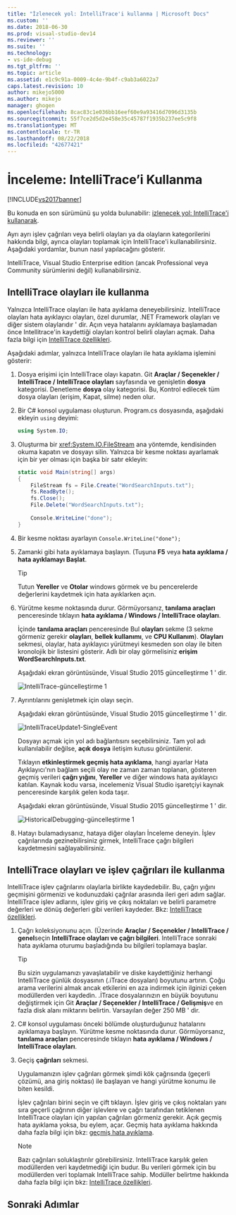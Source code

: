 ```yaml
---
title: "İzlenecek yol: IntelliTrace'i kullanma | Microsoft Docs"
ms.custom: ''
ms.date: 2018-06-30
ms.prod: visual-studio-dev14
ms.reviewer: ''
ms.suite: ''
ms.technology:
- vs-ide-debug
ms.tgt_pltfrm: ''
ms.topic: article
ms.assetid: e1c9c91a-0009-4c4e-9b4f-c9ab3a6022a7
caps.latest.revision: 10
author: mikejo5000
ms.author: mikejo
manager: ghogen
ms.openlocfilehash: 8cac83c1e036bb16eef60e9a93416d7096d3135b
ms.sourcegitcommit: 55f7ce2d5d2e458e35c45787f1935b237ee5c9f8
ms.translationtype: MT
ms.contentlocale: tr-TR
ms.lasthandoff: 08/22/2018
ms.locfileid: "42677421"
---
```

# <a name="walkthrough-using-intellitrace"></a>İnceleme: IntelliTrace’i Kullanma
[!INCLUDE[vs2017banner](../includes/vs2017banner.md)]

Bu konuda en son sürümünü şu yolda bulunabilir: [izlenecek yol: IntelliTrace'i kullanarak](https://docs.microsoft.com/visualstudio/debugger/walkthrough-using-intellitrace).  
  
Ayrı ayrı işlev çağrıları veya belirli olayları ya da olayların kategorilerini hakkında bilgi, ayrıca olayları toplamak için IntelliTrace'i kullanabilirsiniz. Aşağıdaki yordamlar, bunun nasıl yapılacağını gösterir.  
  
 IntelliTrace, Visual Studio Enterprise edition (ancak Professional veya Community sürümlerini değil) kullanabilirsiniz.  
  
##  <a name="GettingStarted"></a> IntelliTrace olayları ile kullanma  
 Yalnızca IntelliTrace olayları ile hata ayıklama deneyebilirsiniz. IntelliTrace olayları hata ayıklayıcı olayları, özel durumlar, .NET Framework olayları ve diğer sistem olaylarıdır ' dir. Açın veya hatalarını ayıklamaya başlamadan önce Intellitrace'in kaydettiği olayları kontrol belirli olayları açmak. Daha fazla bilgi için [IntelliTrace özellikleri](../debugger/intellitrace-features.md).  
  
 Aşağıdaki adımlar, yalnızca IntelliTrace olayları ile hata ayıklama işlemini gösterir:  
  
1.  Dosya erişimi için IntelliTrace olayı kapatın. Git **Araçlar / Seçenekler / IntelliTrace / IntelliTrace olayları** sayfasında ve genişletin **dosya** kategorisi. Denetleme **dosya** olay kategorisi. Bu, Kontrol edilecek tüm dosya olayları (erişim, Kapat, silme) neden olur.  
  
2.  Bir C# konsol uygulaması oluşturun. Program.cs dosyasında, aşağıdaki ekleyin `using` deyimi:  
  
    ```csharp  
    using System.IO;  
    ```  
  
3.  Oluşturma bir <xref:System.IO.FileStream> ana yöntemde, kendisinden okuma kapatın ve dosyayı silin. Yalnızca bir kesme noktası ayarlamak için bir yer olması için başka bir satır ekleyin:  
  
    ```csharp  
    static void Main(string[] args)  
    {  
        FileStream fs = File.Create("WordSearchInputs.txt");  
        fs.ReadByte();  
        fs.Close();  
        File.Delete("WordSearchInputs.txt");  
  
        Console.WriteLine("done");  
    }  
    ```  
  
4.  Bir kesme noktası ayarlayın `Console.WriteLine("done");`  
  
5.  Zamanki gibi hata ayıklamaya başlayın. (Tuşuna **F5** veya **hata ayıklama / hata ayıklamayı Başlat**.  
  
    > [!TIP]
    >  Tutun **Yereller** ve **Otolar** windows görmek ve bu pencerelerde değerlerini kaydetmek için hata ayıklarken açın.  
  
6.  Yürütme kesme noktasında durur. Görmüyorsanız, **tanılama araçları** penceresinde tıklayın **hata ayıklama / Windows / IntelliTrace olayları**.  
  
     İçinde **tanılama araçları** penceresinde Bul **olayları** sekme (3 sekme görmeniz gerekir **olayları**, **bellek kullanımı**, ve **CPU Kullanım**). **Olayları** sekmesi, olaylar, hata ayıklayıcı yürütmeyi kesmeden son olay ile biten kronolojik bir listesini gösterir. Adlı bir olay görmelisiniz **erişim WordSearchInputs.txt**.  
  
     Aşağıdaki ekran görüntüsünde, Visual Studio 2015 güncelleştirme 1 ' dir.  
  
     ![IntelliTrace&#45;güncelleştirme 1](../debugger/media/intellitrace-update1.png "IntelliTrace-güncelleştirme 1")  
  
7.  Ayrıntılarını genişletmek için olayı seçin.  
  
     Aşağıdaki ekran görüntüsünde, Visual Studio 2015 güncelleştirme 1 ' dir.  
  
     ![IntelliTraceUpdate1&#45;SingleEvent](../debugger/media/intellitraceupdate1-singleevent.png "IntelliTraceUpdate1 SingleEvent")  
  
     Dosyayı açmak için yol adı bağlantısını seçebilirsiniz. Tam yol adı kullanılabilir değilse, **açık dosya** iletişim kutusu görüntülenir.  
  
     Tıklayın **etkinleştirmek geçmiş hata ayıklama**, hangi ayarlar Hata Ayıklayıcı'nın bağlam seçili olay ne zaman zaman toplanan, gösteren geçmiş verileri **çağrı yığını**, **Yereller** ve diğer windows hata ayıklayıcı katılan. Kaynak kodu varsa, incelemeniz Visual Studio işaretçiyi kaynak penceresinde karşılık gelen koda taşır.  
  
     Aşağıdaki ekran görüntüsünde, Visual Studio 2015 güncelleştirme 1 ' dir.  
  
     ![HistoricalDebugging&#45;güncelleştirme 1](../debugger/media/historicaldebugging-update1.png "HistoricalDebugging-güncelleştirme 1")  
  
8.  Hatayı bulamadıysanız, hataya diğer olayları İnceleme deneyin. İşlev çağrılarında gezinebilirsiniz girmek, IntelliTrace çağrı bilgileri kaydetmesini sağlayabilirsiniz.  
  
## <a name="using-intellitrace-with-events-and-function-calls"></a>IntelliTrace olayları ve işlev çağrıları ile kullanma  
 IntelliTrace işlev çağrılarını olaylarla birlikte kaydedebilir. Bu, çağrı yığını geçmişini görmenizi ve kodunuzdaki çağrılar arasında ileri geri adım sağlar. IntelliTrace işlev adlarını, işlev giriş ve çıkış noktaları ve belirli parametre değerleri ve dönüş değerleri gibi verileri kaydeder. Bkz: [IntelliTrace özellikleri](../debugger/intellitrace-features.md).  
  
1.  Çağrı koleksiyonunu açın. (Üzerinde **Araçlar / Seçenekler / IntelliTrace / genel**seçin **IntelliTrace olayları ve çağrı bilgileri**. IntelliTrace sonraki hata ayıklama oturumu başladığında bu bilgileri toplamaya başlar.  
  
    > [!TIP]
    >  Bu sizin uygulamanızı yavaşlatabilir ve diske kaydettiğiniz herhangi IntelliTrace günlük dosyasının (.iTrace dosyaları) boyutunu artırın. Çoğu arama verilerini almak ancak etkilerini en aza indirmek için ilginizi çeken modüllerden veri kaydedin. .İTrace dosyalarınızın en büyük boyutunu değiştirmek için Git **Araçlar / Seçenekler / IntelliTrace / Gelişmiş**ve en fazla disk alanı miktarını belirtin. Varsayılan değer 250 MB ' dir.  
  
2.  C# konsol uygulaması önceki bölümde oluşturduğunuz hatalarını ayıklamaya başlayın. Yürütme kesme noktasında durur. Görmüyorsanız, **tanılama araçları** penceresinde tıklayın **hata ayıklama / Windows / IntelliTrace olayları**.  
  
3.  Geçiş **çağrıları** sekmesi.  
  
     Uygulamanızın işlev çağrıları görmek şimdi kök çağrısında (geçerli çözümü, ana giriş noktası) ile başlayan ve hangi yürütme konumu ile biten kesildi.  
  
     İşlev çağrıları birini seçin ve çift tıklayın. İşlev giriş ve çıkış noktaları yanı sıra geçerli çağrının diğer işlevlere ve çağrı tarafından tetiklenen IntelliTrace olayları için yapılan çağrıları görmeniz gerekir. Açık geçmiş hata ayıklama yoksa, bu eylem, açar. Geçmiş hata ayıklama hakkında daha fazla bilgi için bkz: [geçmiş hata ayıklama](../debugger/historical-debugging.md).  
  
    > [!NOTE]
    >  Bazı çağrıları soluklaştırılır görebilirsiniz. IntelliTrace karşılık gelen modüllerden veri kaydetmediği için budur. Bu verileri görmek için bu modüllerden veri toplamak IntelliTrace sahip. Modüller belirtme hakkında daha fazla bilgi için bkz: [IntelliTrace özellikleri](../debugger/intellitrace-features.md).  
  
## <a name="next-steps"></a>Sonraki Adımlar






